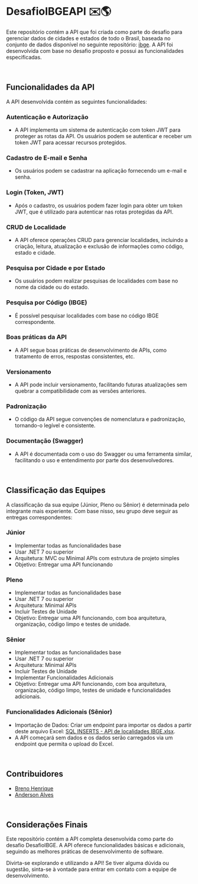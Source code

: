 # DesafioIBGEAPI :envelope::earth_americas:

Este repositório contém a API que foi criada como parte do desafio para gerenciar dados de cidades e estados de todo o Brasil, baseada no conjunto de dados disponível no seguinte repositório: [ibge](https://github.com/andrebaltieri/ibge). A API foi desenvolvida com base no desafio proposto e possui as funcionalidades especificadas.

<br>

## Funcionalidades da API

A API desenvolvida contém as seguintes funcionalidades:

### Autenticação e Autorização
- A API implementa um sistema de autenticação com token JWT para proteger as rotas da API. Os usuários podem se autenticar e receber um token JWT para acessar recursos protegidos.

### Cadastro de E-mail e Senha
- Os usuários podem se cadastrar na aplicação fornecendo um e-mail e senha.

### Login (Token, JWT)
- Após o cadastro, os usuários podem fazer login para obter um token JWT, que é utilizado para autenticar nas rotas protegidas da API.

### CRUD de Localidade
- A API oferece operações CRUD para gerenciar localidades, incluindo a criação, leitura, atualização e exclusão de informações como código, estado e cidade.

### Pesquisa por Cidade e por Estado
- Os usuários podem realizar pesquisas de localidades com base no nome da cidade ou do estado.

### Pesquisa por Código (IBGE)
- É possível pesquisar localidades com base no código IBGE correspondente.

### Boas práticas da API
- A API segue boas práticas de desenvolvimento de APIs, como tratamento de erros, respostas consistentes, etc.

### Versionamento
- A API pode incluir versionamento, facilitando futuras atualizações sem quebrar a compatibilidade com as versões anteriores.

### Padronização
- O código da API segue convenções de nomenclatura e padronização, tornando-o legível e consistente.

### Documentação (Swagger)
- A API é documentada com o uso do Swagger ou uma ferramenta similar, facilitando o uso e entendimento por parte dos desenvolvedores.

<br>

## Classificação das Equipes

A classificação da sua equipe (Júnior, Pleno ou Sênior) é determinada pelo integrante mais experiente. Com base nisso, seu grupo deve seguir as entregas correspondentes:

### Júnior

- Implementar todas as funcionalidades base
- Usar .NET 7 ou superior
- Arquitetura: MVC ou Minimal APIs com estrutura de projeto simples
- Objetivo: Entregar uma API funcionando

### Pleno

- Implementar todas as funcionalidades base
- Usar .NET 7 ou superior
- Arquitetura: Minimal APIs
- Incluir Testes de Unidade
- Objetivo: Entregar uma API funcionando, com boa arquitetura, organização, código limpo e testes de unidade.

### Sênior

- Implementar todas as funcionalidades base
- Usar .NET 7 ou superior
- Arquitetura: Minimal APIs
- Incluir Testes de Unidade
- Implementar Funcionalidades Adicionais
- Objetivo: Entregar uma API funcionando, com boa arquitetura, organização, código limpo, testes de unidade e funcionalidades adicionais.

### Funcionalidades Adicionais (Sênior)

- Importação de Dados: Criar um endpoint para importar os dados a partir deste arquivo Excel: [SQL INSERTS - API de localidades IBGE.xlsx](https://github.com/andrebaltieri/ibge/blob/main/SQL%20INSERTS%20-%20API%20de%20localidades%20IBGE.xlsx).
- A API começará sem dados e os dados serão carregados via um endpoint que permita o upload do Excel.

<br>

## Contribuidores

- [Breno Henrique](https://github.com/brenonsc)
- [Anderson Alves](https://github.com/ander-alves)

<br>

## Considerações Finais

Este repositório contém a API completa desenvolvida como parte do desafio DesafioIBGE. A API oferece funcionalidades básicas e adicionais, seguindo as melhores práticas de desenvolvimento de software.

Divirta-se explorando e utilizando a API! Se tiver alguma dúvida ou sugestão, sinta-se à vontade para entrar em contato com a equipe de desenvolvimento.